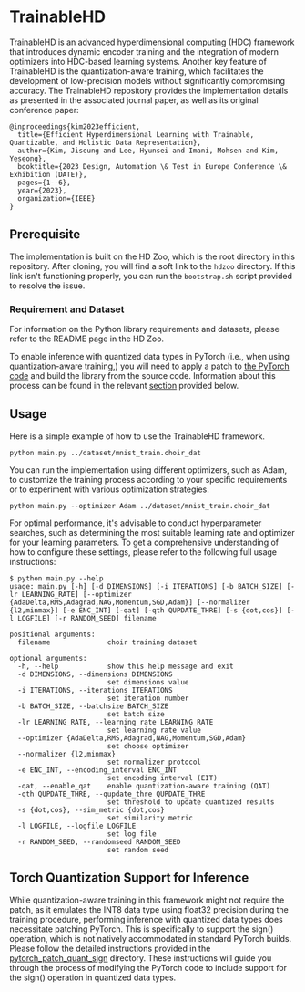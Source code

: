 # TrainableHD

TrainableHD is an advanced hyperdimensional computing (HDC) framework that introduces dynamic encoder training and the integration of modern optimizers into HDC-based learning systems.
Another key feature of TrainableHD is the quantization-aware training, which facilitates the development of low-precision models without significantly compromising accuracy.
The TrainableHD repository provides the implementation details as presented in the associated journal paper, as well as its original conference paper:

```
@inproceedings{kim2023efficient,
  title={Efficient Hyperdimensional Learning with Trainable, Quantizable, and Holistic Data Representation},
  author={Kim, Jiseung and Lee, Hyunsei and Imani, Mohsen and Kim, Yeseong},
  booktitle={2023 Design, Automation \& Test in Europe Conference \& Exhibition (DATE)},
  pages={1--6},
  year={2023},
  organization={IEEE}
}
```

## Prerequisite
The implementation is built on the HD Zoo, which is the root directory in this repository. After cloning, you will find a soft link to the `hdzoo` directory.
If this link isn't functioning properly, you can run the `bootstrap.sh` script provided to resolve the issue.

### Requirement and Dataset
For information on the Python library requirements and datasets, please refer to the README page in the HD Zoo. 

To enable inference with quantized data types in PyTorch (i.e., when using quantization-aware training,)
you will need to apply a patch to [the PyTorch code](https://github.com/pytorch/pytorch) and build the library from the source code.
Information about this process can be found in the relevant [section](#torch-quantization-support-for-inference) provided below.

## Usage
Here is a simple example of how to use the TrainableHD framework.
```
python main.py ../dataset/mnist_train.choir_dat
```

You can run the implementation using different optimizers, such as Adam, to customize the training process according to your specific requirements or to experiment with various optimization strategies.
```
python main.py --optimizer Adam ../dataset/mnist_train.choir_dat
```

For optimal performance, it's advisable to conduct hyperparameter searches, such as determining the most suitable learning rate and optimizer for your learning parameters.
To get a comprehensive understanding of how to configure these settings, please refer to the following full usage instructions:

```
$ python main.py --help
usage: main.py [-h] [-d DIMENSIONS] [-i ITERATIONS] [-b BATCH_SIZE] [-lr LEARNING_RATE] [--optimizer {AdaDelta,RMS,Adagrad,NAG,Momentum,SGD,Adam}] [--normalizer {l2,minmax}] [-e ENC_INT] [-qat] [-qth QUPDATE_THRE] [-s {dot,cos}] [-l LOGFILE] [-r RANDOM_SEED] filename

positional arguments:
  filename              choir training dataset

optional arguments:
  -h, --help            show this help message and exit
  -d DIMENSIONS, --dimensions DIMENSIONS
                        set dimensions value
  -i ITERATIONS, --iterations ITERATIONS
                        set iteration number
  -b BATCH_SIZE, --batchsize BATCH_SIZE
                        set batch size
  -lr LEARNING_RATE, --learning_rate LEARNING_RATE
                        set learning rate value
  --optimizer {AdaDelta,RMS,Adagrad,NAG,Momentum,SGD,Adam}
                        set choose optimizer
  --normalizer {l2,minmax}
                        set normalizer protocol
  -e ENC_INT, --encoding_interval ENC_INT
                        set encoding interval (EIT)
  -qat, --enable_qat    enable quantization-aware training (QAT)
  -qth QUPDATE_THRE, --qupdate_thre QUPDATE_THRE
                        set threshold to update quantized results
  -s {dot,cos}, --sim_metric {dot,cos}
                        set similarity metric
  -l LOGFILE, --logfile LOGFILE
                        set log file
  -r RANDOM_SEED, --randomseed RANDOM_SEED
                        set random seed
``` 


## Torch Quantization Support for Inference
While quantization-aware training in this framework might not require the patch, as it emulates the INT8 data type using float32 precision during the training procedure, performing inference with quantized data types does necessitate patching PyTorch.
This is specifically to support the sign() operation, which is not natively accommodated in standard PyTorch builds.
Please follow the detailed instructions provided in the [pytorch_patch_quant_sign](pytorch_patch_quant_sign) directory.
These instructions will guide you through the process of modifying the PyTorch code to include support for the sign() operation in quantized data types.
